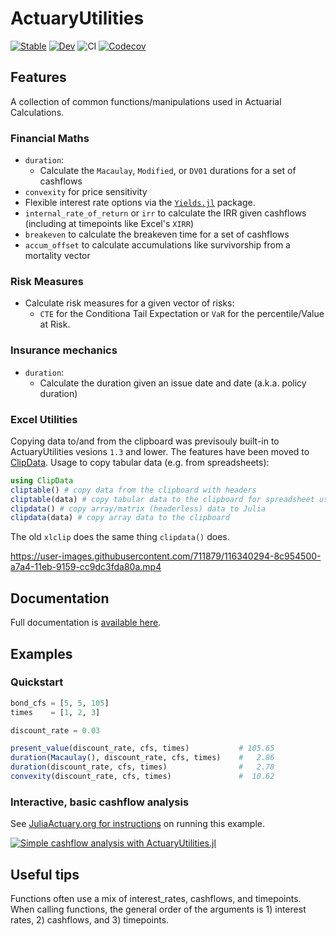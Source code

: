 # ActuaryUtilities

[![Stable](https://img.shields.io/badge/docs-stable-blue.svg)](https://JuliaActuary.github.io/ActuaryUtilities.jl/stable/) 
[![Dev](https://img.shields.io/badge/docs-dev-blue.svg)](https://JuliaActuary.github.io/ActuaryUtilities.jl/dev/)
![CI](https://github.com/JuliaActuary/ActuaryUtilities.jl/workflows/CI/badge.svg)
[![Codecov](https://codecov.io/gh/JuliaActuary/ActuaryUtilities.jl/branch/master/graph/badge.svg)](https://codecov.io/gh/JuliaActuary/ActuaryUtilities.jl)

## Features

A collection of common functions/manipulations used in Actuarial Calculations.

### Financial Maths

- `duration`:
  - Calculate the `Macaulay`, `Modified`, or `DV01` durations for a set of cashflows
- `convexity` for price sensitivity
- Flexible interest rate options via the [`Yields.jl`](https://github.com/JuliaActuary/Yields.jl) package.
- `internal_rate_of_return` or `irr` to calculate the IRR given cashflows (including at timepoints like Excel's `XIRR`)
- `breakeven` to calculate the breakeven time for a set of cashflows
- `accum_offset` to calculate accumulations like survivorship from a mortality vector

### Risk Measures

- Calculate risk measures for a given vector of risks: 
  - `CTE` for the Conditiona Tail Expectation or `VaR` for the percentile/Value at Risk.

### Insurance mechanics

- `duration`:
  - Calculate the duration given an issue date and date (a.k.a. policy duration)
  
### Excel Utilities

Copying data to/and from the clipboard was previsouly built-in to ActuaryUtilities vesions `1.3` and lower. The features have been moved to [ClipData](https://github.com/pdeffebach/ClipData.jl). Usage to copy tabular data (e.g. from spreadsheets):

```julia
using ClipData
cliptable() # copy data from the clipboard with headers
cliptable(data) # copy tabular data to the clipboard for spreadsheet usage
clipdata() # copy array/matrix (headerless) data to Julia
clipdata(data) # copy array data to the clipboard
```

The old `xlclip` does the same thing `clipdata()` does.

https://user-images.githubusercontent.com/711879/116340294-8c954500-a7a4-11eb-9159-cc9dc3fda80a.mp4

## Documentation

Full documentation is [available here](https://JuliaActuary.github.io/ActuaryUtilities.jl/stable/).

## Examples

### Quickstart 

```julia
bond_cfs = [5, 5, 105]
times    = [1, 2, 3]

discount_rate = 0.03

present_value(discount_rate, cfs, times)           # 105.65
duration(Macaulay(), discount_rate, cfs, times)    #   2.86
duration(discount_rate, cfs, times)                #   2.78
convexity(discount_rate, cfs, times)               #  10.62
```

### Interactive, basic cashflow analysis

See [JuliaActuary.org for instructions](https://juliaactuary.org/tutorials/cashflowanalysis/) on running this example.

[![Simple cashflow analysis with ActuaryUtilities.jl](https://user-images.githubusercontent.com/711879/95857181-d646a280-0d20-11eb-8300-a4c226021334.gif)](https://juliaactuary.org/tutorials/cashflowanalysis/)



## Useful tips

Functions often use a mix of interest_rates, cashflows, and timepoints. When calling functions, the general order of the arguments is 1) interest rates, 2) cashflows, and 3) timepoints. 
